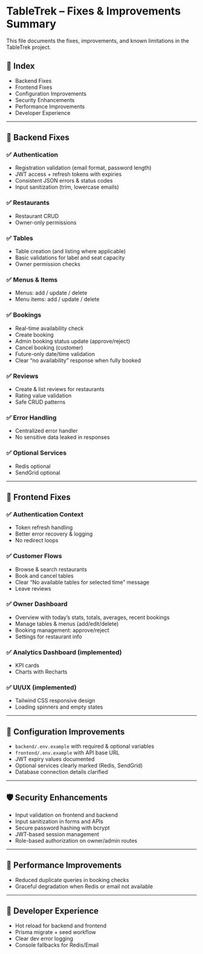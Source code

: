 # TableTrek – Fixes & Improvements Summary

This file documents the fixes, improvements, and known limitations in the TableTrek project.

## 📑 Index
- Backend Fixes
- Frontend Fixes
- Configuration Improvements
- Security Enhancements
- Performance Improvements
- Developer Experience

---

## 🔧 Backend Fixes

### ✅ Authentication
- Registration validation (email format, password length)
- JWT access + refresh tokens with expiries
- Consistent JSON errors & status codes
- Input sanitization (trim, lowercase emails)

### ✅ Restaurants 
- Restaurant CRUD
- Owner-only permissions

### ✅ Tables 
- Table creation (and listing where applicable)
- Basic validations for label and seat capacity
- Owner permission checks

### ✅ Menus & Items 
- Menus: add / update / delete
- Menu items: add / update / delete

### ✅ Bookings 
- Real-time availability check
- Create booking
- Admin booking status update (approve/reject)
- Cancel booking (customer)
- Future-only date/time validation
- Clear “no availability” response when fully booked

### ✅ Reviews
- Create & list reviews for restaurants
- Rating value validation
- Safe CRUD patterns

### ✅ Error Handling 
- Centralized error handler
- No sensitive data leaked in responses

### ✅ Optional Services 
- Redis optional 
- SendGrid optional 

---

## 🎨 Frontend Fixes

### ✅ Authentication Context
- Token refresh handling
- Better error recovery & logging
- No redirect loops

### ✅ Customer Flows 
- Browse & search restaurants
- Book and cancel tables
- Clear “No available tables for selected time” message
- Leave reviews 

### ✅ Owner Dashboard 
- Overview with today’s stats, totals, averages, recent bookings
- Manage tables & menus (add/edit/delete)
- Booking management: approve/reject
- Settings for restaurant info

### ✅ Analytics Dashboard (implemented)
- KPI cards 
- Charts with Recharts 

### ✅ UI/UX (implemented)
- Tailwind CSS responsive design
- Loading spinners and empty states

---

## 📁 Configuration Improvements
- `backend/.env.example` with required & optional variables
- `frontend/.env.example` with API base URL
- JWT expiry values documented
- Optional services clearly marked (Redis, SendGrid)
- Database connection details clarified

---

## 🛡️ Security Enhancements
- Input validation on frontend and backend
- Input sanitization in forms and APIs
- Secure password hashing with bcrypt
- JWT-based session management
- Role-based authorization on owner/admin routes

---

## 🚀 Performance Improvements
- Reduced duplicate queries in booking checks
- Graceful degradation when Redis or email not available

---

## 🔄 Developer Experience
- Hot reload for backend and frontend
- Prisma migrate + seed workflow
- Clear dev error logging
- Console fallbacks for Redis/Email
